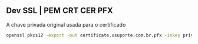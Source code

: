 ## Dev SSL | PEM CRT CER PFX

A chave privada original usada para o certificado

```bash
openssl pkcs12 -export -out certificate.usuporte.com.br.pfx -inkey privateKey.usuporte.com.br.key -in certificate.usuporte.com.br.crt -certfile more.usuporte.com.br.crt
```
